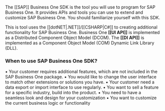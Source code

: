 The [[SAP]] Business One SDK is the tool you will use to program for SAP Business One. It provides APIs and tools you can use to extend and customize SAP Business One. You should familiarize yourself with this SDK.

This is tool uses the [[dotNET|.NET]]/[[CSHARP|C#]] to creating additional functionality for SAP Business One. Business One **[[UI API]]** is implemented as a Distributed Component Object Model (DCOM). The **[[DI API]]** is implemented as a Component Object Model (COM) Dynamic Link Library (DLL).

### When to use SAP Business One SDK?
▪ Your customer requires additional features, which are not included in the SAP Business
One package.
▪ You would like to change the user interface to match other extensions or solutions you
have.
▪ Your customer need a data export or import interface to use regularly.
▪ You want to sell a feature for a specific industry, build into the product.
▪ You need to have a seamless look and design for your customization
▪ You want to customize the current business logic or functionality